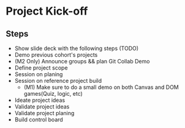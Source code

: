 # Project Kick-off

## Steps

- Show slide deck with the following steps (TODO)
- Demo previous cohort's projects
- (M2 Only) Announce groups && plan Git Collab Demo
- Define project scope
- Session on planing
- Session on reference project build
  - (M1) Make sure to do a small demo on both Canvas and DOM games(Quiz, logic, etc)
- Ideate project ideas
- Validate project ideas
- Validate project planing
- Build control board
